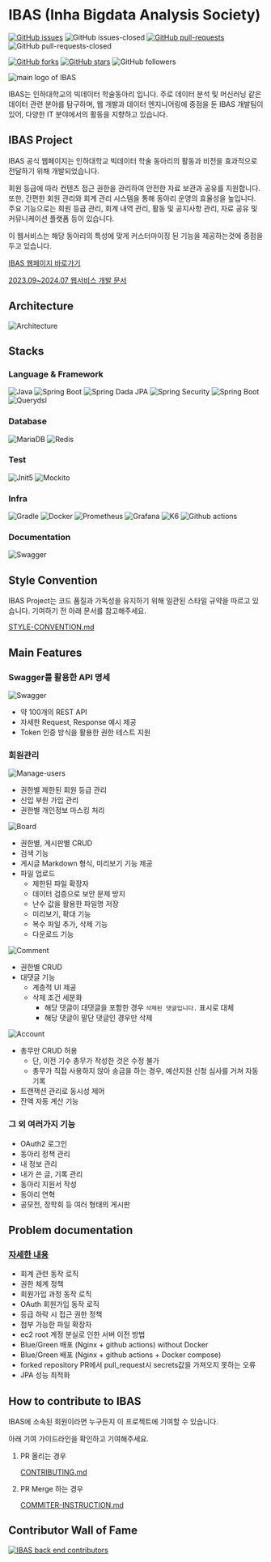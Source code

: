 # IBAS (Inha Bigdata Analysis Society)

[![GitHub issues](https://img.shields.io/github/issues/InhaBas/Inhabas.com-api.svg)](https://GitHub.com/InhaBas/Inhabas.com-api/issues/)
![GitHub issues-closed](https://img.shields.io/github/issues-closed/InhaBas/Inhabas.com-api.svg)
[![GitHub pull-requests](https://img.shields.io/github/issues-pr/InhaBas/Inhabas.com-api.svg)](https://GitHub.com/InhaBas/Inhabas.com-api/pulls/)
![GitHub pull-requests-closed](https://img.shields.io/github/issues-pr-closed/InhaBas/Inhabas.com-api.svg)

[![GitHub forks](https://img.shields.io/github/forks/InhaBas/Inhabas.com-api.svg?style=social&label=Fork)](https://GitHub.com/InhaBas/Inhabas.com-api/network/)
[![GitHub stars](https://img.shields.io/github/stars/InhaBas/Inhabas.com-api?style=social&label=Star)](https://GitHub.com/InhaBas/Inhabas.com-api/stargazers/)
![GitHub followers](https://img.shields.io/github/followers/InhaBas?style=social&label=Follow)

![main logo of IBAS](docs/images/logo_purple.png)

IBAS는 인하대학교의 빅데이터 학술동아리 입니다. 주로 데이터 분석 및 머신러닝 같은 데이터 관련 분야를 탐구하며, 웹 개발과 데이터 엔지니어링에 중점을 둔 IBAS 개발팀이 있어, 다양한 IT 분야에서의 활동을 지향하고 있습니다.

## IBAS Project

IBAS 공식 웹페이지는 인하대학교 빅데이터 학술 동아리의 활동과 비전을 효과적으로 전달하기 위해 개발되었습니다.

회원 등급에 따라 컨텐츠 접근 권한을 관리하여 안전한 자료 보관과 공유를 지원합니다. 또한, 간편한 회원 관리와 회계 관리 시스템을 통해 동아리 운영의 효율성을 높입니다. 주요 기능으로는 회원 등급 관리, 회계 내역 관리, 활동 및 공지사항 관리, 자료 공유 및 커뮤니케이션 플랫폼 등이 있습니다.

이 웹서비스는 해당 동아리의 특성에 맞게 커스터마이징 된 기능을 제공하는것에 중점을 두고 있습니다.

[IBAS 웹페이지 바로가기](https://www.inhabas.com/)

[2023.09~2024.07 웹서비스 개발 문서](https://www.notion.so/IBAS-049505480e5f4bebbb01bfc9b1e9c3c0)

## Architecture
![Architecture](docs/images/architecture.png)

## Stacks
### Language & Framework
![Java](https://img.shields.io/badge/Java-ED8B00?style=for-the-badge&logo=openjdk&logoColor=white) ![Spring Boot](https://img.shields.io/badge/SpringBoot-6DB33F?style=for-the-badge&logo=Spring&logoColor=white) ![Spring Dada JPA](https://img.shields.io/badge/Spring_data_jpa-6DB33F?style=for-the-badge&logo=Spring&logoColor=white) ![Spring Security](https://img.shields.io/badge/Spring%20Security-6DB33F?style=for-the-badge&logo=springsecurity&logoColor=white) ![Spring Boot](https://img.shields.io/badge/Spring%20Cloud%20config-6DB33F?style=for-the-badge&logo=spring&logoColor=white) ![Querydsl](https://img.shields.io/badge/Querydsl-003366?style=for-the-badge&logo=Querydsl&logoColor=white)

### Database
![MariaDB](https://img.shields.io/badge/MariaDB-003545?style=for-the-badge&logo=mariadb&logoColor=white) ![Redis](https://img.shields.io/badge/Redis-DC382D?style=for-the-badge&logo=redis&logoColor=white)

### Test
![Jnit5](https://img.shields.io/badge/JUnit5-25A162?style=for-the-badge&logo=JUnit5&logoColor=white) ![Mockito](https://img.shields.io/badge/Mockito-83B81A?style=for-the-badge&logo=Mockito&logoColor=white")

### Infra
![Gradle](https://img.shields.io/badge/Gradle-02303A?style=for-the-badge&logo=Gradle&logoColor=white) ![Docker](https://img.shields.io/badge/Docker-2496ED?style=for-the-badge&logo=Docker&logoColor=white) ![Prometheus](https://img.shields.io/badge/Prometheus-20232A?style=for-the-badge&logo=prometheus) ![Grafana](https://img.shields.io/badge/Grafana-5f5f5f?style=for-the-badge&logo=grafana) ![K6](https://img.shields.io/badge/k6-5432a8?style=for-the-badge&logo=K6&logoColor=white) ![Github actions](https://img.shields.io/badge/Github%20actions-5f5f5f?style=for-the-badge&logo=github&logoColor=white)

### Documentation
![Swagger](https://img.shields.io/badge/Swagger-85EA2D?style=for-the-badge&logo=Swagger&logoColor=white)


## Style Convention

IBAS Project는 코드 품질과 가독성을 유지하기 위해 일관된 스타일 규약을 따르고 있습니다. 기여하기 전 아래 문서를 참고해주세요.

[STYLE-CONVENTION.md](STYLE-CONVENTION.md)


## Main Features

### Swagger를 활용한 API 명세
![Swagger](docs/images/show/swagger.gif)
- 약 100개의 REST API
- 자세한 Request, Response 예시 제공
- Token 인증 방식을 활용한 권한 테스트 지원

### 회원관리
![Manage-users](docs/images/show/manage-user.gif)
- 권한별 제한된 회원 등급 관리
- 신입 부원 가입 관리
- 권한별 개인정보 마스킹 처리

![Board](docs/images/show/board.gif)
- 권한별, 게시판별 CRUD 
- 검색 기능
- 게시글 Markdown 형식, 미리보기 기능 제공
- 파일 업로드
  - 제한된 파일 확장자 
  - 데이터 검증으로 보안 문제 방지 
  - 난수 값을 활용한 파일명 저장
  - 미리보기, 확대 기능
  - 복수 파일 추가, 삭제 기능 
  - 다운로드 기능

![Comment](docs/images/show/comment.gif)
- 권한별 CRUD
- 대댓글 기능
  - 계층적 UI 제공
  - 삭제 조건 세분화
    - 해당 댓글이 대댓글을 포함한 경우 `삭제된 댓글입니다.` 표시로 대체
    - 해당 댓글이 말단 댓글인 경우만 삭제

![Account](docs/images/show/account.gif)
- 총무만 CRUD 허용
  - 단, 이전 기수 총무가 작성한 것은 수정 불가
  - 총무가 직접 사용하지 않아 송금을 하는 경우, 예산지원 신청 심사를 거쳐 자동 기록
- 트랜잭션 관리로 동시성 제어
- 잔액 자동 계산 기능

### 그 외 여러가지 기능
- OAuth2 로그인
- 동아리 정책 관리
- 내 정보 관리
- 내가 쓴 글, 기록 관리
- 동아리 지원서 작성
- 동아리 연혁
- 공모전, 장학회 등 여러 형태의 게시판


## Problem documentation

### [자세한 내용](https://www.notion.so/IBAS-049505480e5f4bebbb01bfc9b1e9c3c0?pvs=4#cdf1c1b74fe04f91974b8d9464ade39a)

- 회계 관련 동작 로직
- 권한 체계 정책
- 회원가입 과정 동작 로직
- OAuth 회원가입 동작 로직
- 등급 하락 시 접근 권한 정책
- 첨부 가능한 파일 확장자
- ec2 root 계정 분실로 인한 서버 이전 방법
- Blue/Green 배포 (Nginx + github actions) without Docker
- Blue/Green 배포 (Nginx + github actions + Docker compose)
- forked repository PR에서 pull_request시 secrets값을 가져오지 못하는 오류
- JPA 성능 최적화


## How to contribute to IBAS

IBAS에 소속된 회원이라면 누구든지 이 프로젝트에 기여할 수 있습니다.

아래 기여 가이드라인을 확인하고 기여해주세요.

1. PR 올리는 경우

   [CONTRIBUTING.md](CONTRIBUTING.md)

2. PR Merge 하는 경우

   [COMMITER-INSTRUCTION.md](COMMITER-INSTRUCTION.md)

## Contributor Wall of Fame

[![IBAS back end contributors](https://contrib.rocks/image?repo=InhaBas/Inhabas.com-api)](https://github.com/InhaBas/Inhabas.com-api/graphs/contributors)
